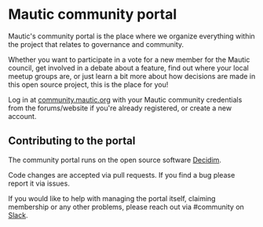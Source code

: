 # Mautic community portal
Mautic's community portal is the place where we organize everything within the project that relates to governance and community.

Whether you want to participate in a vote for a new member for the Mautic council,  get involved in a debate about a feature,  find out where your local meetup groups are,  or just learn a bit more about how decisions are made in this open source project,  this is the place for you!

Log in at [community.mautic.org](https://community.mautic.org) with your Mautic community credentials from the forums/website if you're already registered, or create a new account.

##  Contributing to the portal

The community portal runs on the open source software [Decidim](https://decidim.org).

Code changes are accepted via pull requests.  If you find a bug please report it via issues.

If you would like to help with managing the portal itself, claiming membership or any other problems, please reach out via #community on [Slack](https://mautic.org/slack).
